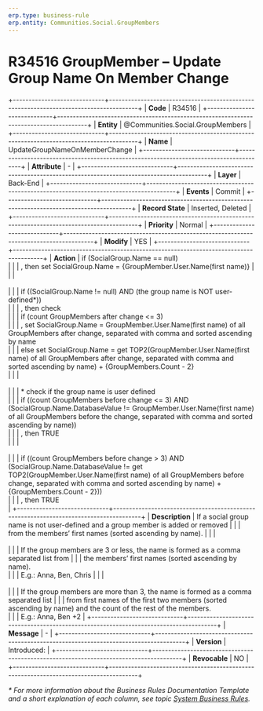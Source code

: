 ```yaml
---
erp.type: business-rule
erp.entity: Communities.Social.GroupMembers
---
```


# R34516 GroupMember – Update Group Name On Member Change
+-----------------------------+---------------------------------------------------------------------------------------+
| **Code**                    | R34516                                                                                |
+-----------------------------+---------------------------------------------------------------------------------------+
| **Entity**                  | @Communities.Social.GroupMembers                                                      |
+-----------------------------+---------------------------------------------------------------------------------------+
| **Name**                    | UpdateGroupNameOnMemberChange                                                         |
+-----------------------------+---------------------------------------------------------------------------------------+
| **Attribute**               | \-                                                                                    |
+-----------------------------+---------------------------------------------------------------------------------------+
| **Layer**                   | Back-End                                                                              |
+-----------------------------+---------------------------------------------------------------------------------------+
| **Events**                  | Commit                                                                                |
+-----------------------------+---------------------------------------------------------------------------------------+
| **Record State**            | Inserted, Deleted                                                                     |
+-----------------------------+---------------------------------------------------------------------------------------+
| **Priority**                | Normal                                                                                |
+-----------------------------+---------------------------------------------------------------------------------------+
| **Modify**                  | YES                                                                                   |
+-----------------------------+---------------------------------------------------------------------------------------+
| **Action**                  | if (SocialGroup.Name == null) <br/>                                                   |
|                             | , then set SocialGroup.Name = {GroupMember.User.Name(first name)}                     | 
|                             | <br><br>                                                                              | 
|                             | if ((SocialGroup.Name != null) AND (the group name is NOT user-defined*)) <br/>       | 
|                             | , then check <br/>                                                                    | 
|                             | if (count GroupMembers after change <= 3) <br/>                                       |
|                             | , set SocialGroup.Name = GroupMember.User.Name(first name) of all GroupMembers after change, separated with comma and sorted ascending by name <br/> | 
|                             | else set SocialGroup.Name = get TOP2(GroupMember.User.Name(first name) of all GroupMembers after change, separated with comma and sorted ascending by name) + {GroupMembers.Count - 2}<br/> |
|                             | <br><br>                                                                              | 
|                             | \* check if the group name is user defined <br/>                                      | 
|                             | if ((count GroupMembers before change <= 3) AND (SocialGroup.Name.DatabaseValue != GroupMember.User.Name(first name) of all GroupMembers before the change, separated with comma and sorted ascending by name))<br/> |
|                             | , then TRUE <br/>                                                                     | 
|                             | <br><br>                                                                              | 
|                             | if ((count GroupMembers before change > 3) AND (SocialGroup.Name.DatabaseValue != get TOP2(GroupMember.User.Name(first name) of all GroupMembers before change, separated with comma and sorted ascending by name) + {GroupMembers.Count - 2}))<br/> | 
|                             | , then TRUE <br/>                                                                     | 
+-----------------------------+---------------------------------------------------------------------------------------+
| **Description**             | If a social group name is not user-defined and a group member is added or removed     | 
|                             | from the members’ first names (sorted ascending by name).                             | 
|                             | <br><br>                                                                              | 
|                             | If the group members are 3 or less, the name is formed as a comma separated list from | 
|                             | the members’ first names (sorted ascending by name).<br/>                             | 
|                             | E.g.: Anna, Ben, Chris                                                                | 
|                             | <br><br>                                                                              | 
|                             | If the group members are more than 3, the name is formed as a comma separated list    | 
|                             | from first names of the first two members (sorted ascending by name) and the count of the rest of the members.<br/> |
|                             | E.g.: Anna, Ben +2                                                                    | 
+-----------------------------+---------------------------------------------------------------------------------------+
| **Message**                 |  \-                                                                                   | 
+-----------------------------+---------------------------------------------------------------------------------------+
| **Version**                 | Introduced:                                                                           |
+-----------------------------+---------------------------------------------------------------------------------------+
| **Revocable**               | NO                                                                                    |
+-----------------------------+---------------------------------------------------------------------------------------+

*\* For more information about the Business Rules Documentation Template and a short explanation of each column, see
topic [System Business Rules](../templates/template-description-system-business-rules.md).*
